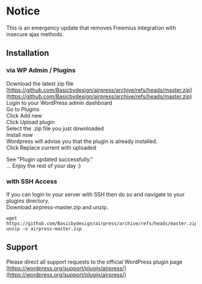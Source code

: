 # Notice

This is an emergency update that removes Freemius integration with insecure ajax methods.

## Installation

### via WP Admin / Plugins

Download the latest zip file [https://github.com/Basicbydesign/airpress/archive/refs/heads/master.zip](https://github.com/Basicbydesign/airpress/archive/refs/heads/master.zip)  
Login to your WordPress admin dashboard  
Go to Plugins  
Click Add new  
Click Upload plugin  
Select the .zip file you just downloaded  
Install now  
Wordpress will advise you that the plugin is already installed.  
Click Replace current with uploaded

See "Plugin updated successfully."  
... Enjoy the rest of your day :)

### with SSH Access

If you can login to your server with SSH then do so and navigate to your plugins directory.  
Download airpress-master.zip and unzip.

```
wget https://github.com/Basicbydesign/airpress/archive/refs/heads/master.zip
unzip -o airpress-master.zip
```

## Support

Please direct all support requests to the official WordPress plugin page [https://wordpress.org/support/plugin/airpress/](https://wordpress.org/support/plugin/airpress/)
